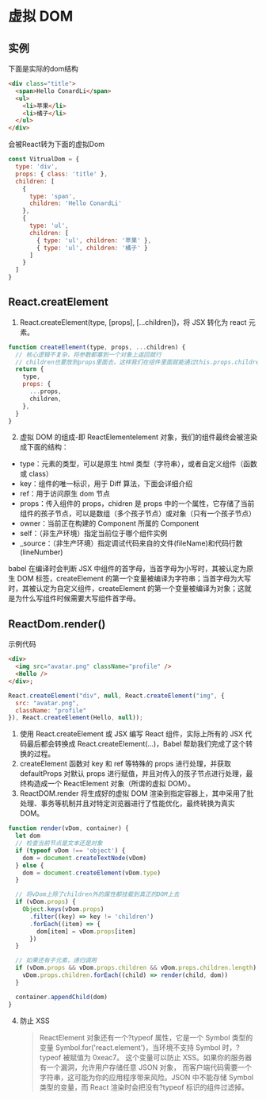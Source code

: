 # 虚拟 DOM

## 实例
下面是实际的dom结构
```html
<div class="title">
  <span>Hello ConardLi</span>
  <ul>
    <li>苹果</li>
    <li>橘子</li>
  </ul>
</div>
```

会被React转为下面的虚拟Dom
```javascript
const VitrualDom = {
  type: 'div',
  props: { class: 'title' },
  children: [
    {
      type: 'span',
      children: 'Hello ConardLi'
    },
    {
      type: 'ul',
      children: [
        { type: 'ul', children: '苹果' },
        { type: 'ul', children: '橘子' }
      ]
    }
  ]
}
```
## React.creatElement
1. React.createElement(type, [props], [...children])，将 JSX 转化为 react 元素。
```javascript
function createElement(type, props, ...children) {
  // 核心逻辑不复杂，将参数都塞到一个对象上返回就行
  // children也要放到props里面去，这样我们在组件里面就能通过this.props.children拿到子元素
  return {
    type,
    props: {
      ...props,
      children,
    },
  }
}
```

2. 虚拟 DOM 的组成-即 ReactElementelement 对象，我们的组件最终会被渲染成下面的结构：
- type：元素的类型，可以是原生 html 类型（字符串），或者自定义组件（函数或 class）
- key：组件的唯一标识，用于 Diff 算法，下面会详细介绍
- ref：用于访问原生 dom 节点
- props：传入组件的 props，chidren 是 props 中的一个属性，它存储了当前组件的孩子节点，可以是数组（多个孩子节点）或对象（只有一个孩子节点）
- owner：当前正在构建的 Component 所属的 Component
- self：（非生产环境）指定当前位于哪个组件实例
- _source：（非生产环境）指定调试代码来自的文件(fileName)和代码行数(lineNumber)

babel 在编译时会判断 JSX 中组件的首字母，当首字母为小写时，其被认定为原生 DOM 标签，createElement 的第一个变量被编译为字符串；当首字母为大写时，其被认定为自定义组件，createElement 的第一个变量被编译为对象；这就是为什么写组件时候需要大写组件首字母。

## ReactDom.render()
示例代码
```html
<div>
  <img src="avatar.png" className="profile" />
  <Hello />
</div>;
```
```javascript
React.createElement("div", null, React.createElement("img", {
  src: "avatar.png",
  className: "profile"
}), React.createElement(Hello, null));
```
1. 使用 React.createElement 或 JSX 编写 React 组件，实际上所有的 JSX 代码最后都会转换成 React.createElement(...)，Babel 帮助我们完成了这个转换的过程。
2. createElement 函数对 key 和 ref 等特殊的 props 进行处理，并获取 defaultProps 对默认 props 进行赋值，并且对传入的孩子节点进行处理，最终构造成一个 ReactElement 对象（所谓的虚拟 DOM）。
3. ReactDOM.render 将生成好的虚拟 DOM 渲染到指定容器上，其中采用了批处理、事务等机制并且对特定浏览器进行了性能优化，最终转换为真实 DOM。

```javascript
function render(vDom, container) {
  let dom
  // 检查当前节点是文本还是对象
  if (typeof vDom !== 'object') {
    dom = document.createTextNode(vDom)
  } else {
    dom = document.createElement(vDom.type)
  }

  // 将vDom上除了children外的属性都挂载到真正的DOM上去
  if (vDom.props) {
    Object.keys(vDom.props)
      .filter((key) => key != 'children')
      .forEach((item) => {
        dom[item] = vDom.props[item]
      })
  }

  // 如果还有子元素，递归调用
  if (vDom.props && vDom.props.children && vDom.props.children.length) {
    vDom.props.children.forEach((child) => render(child, dom))
  }

  container.appendChild(dom)
}
```

4. 防止 XSS
   > ReactElement 对象还有一个?typeof 属性，它是一个 Symbol 类型的变量 Symbol.for('react.element')，当环境不支持 Symbol 时，?typeof 被赋值为 0xeac7。
   > 这个变量可以防止 XSS。如果你的服务器有一个漏洞，允许用户存储任意 JSON 对象， 而客户端代码需要一个字符串，这可能为你的应用程序带来风险。JSON 中不能存储 Symbol 类型的变量，而 React 渲染时会把没有?typeof 标识的组件过滤掉。
